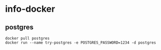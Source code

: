 # info-docker

## postgres
```console
docker pull postgres
docker run --name try-postgres -e POSTGRES_PASSWORD=1234 -d postgres
```
